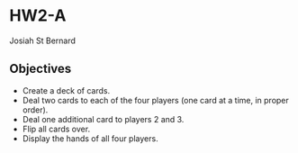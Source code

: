 # HW2-A 
Josiah St Bernard


## Objectives
- Create a deck of cards.
- Deal two cards to each of the four players (one card at a time, in proper order).
- Deal one additional card to players 2 and 3.
- Flip all cards over.
- Display the hands of all four players.
